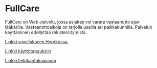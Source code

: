 # FullCare
FullCare on Web-palvelu, jossa asiakas voi varata vastaanotto ajan lääkärille. Vastaanottoaikoja on tarjolla useilla eri paikkakunnilla. Palvelun käyttäminen edellyttää rekisteröitymistä.

[Linkki sovellukseen Herokussa.](https://fullcure-app.herokuapp.com)

[Linkki käyttötapauksiin](https://github.com/roklem314/Laakari-palvelu/blob/master/documentation/user_story.md)

[Linkki tietokantakaavioon](https://github.com/roklem314/Laakari-palvelu/blob/master/documentation/Tietokanta%20kaavio.jpg)
